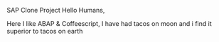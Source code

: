 SAP Clone Project
Hello Humans,

Here I like ABAP & Coffeescript, I have had tacos on moon and i find it superior to tacos on earth
